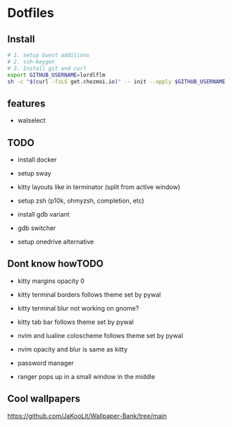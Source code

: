 # Dotfiles
## Install 
```bash
# 1. setup Guest additions
# 2. ssh-keygen
# 3. Install git and curl
export GITHUB_USERNAME=lordlflm
sh -c "$(curl -fsLS get.chezmoi.io)" -- init --apply $GITHUB_USERNAME
```

## features
- walselect

## TODO
- install docker

- setup sway

- kitty layouts like in terminator (split from active window)

- setup zsh (p10k, ohmyzsh, completion, etc)
- install gdb variant
- gdb switcher

- setup onedrive alternative

## Dont know howTODO
- kitty margins opacity 0
- kitty terminal borders follows theme set by pywal
- kitty terminal blur not working on gnome?
- kitty tab bar follows theme set by pywal

- nvim and lualine coloscheme follows theme set by pywal
- nvim opacity and blur is same as kitty

- password manager

- ranger pops up in a small window in the middle

## Cool wallpapers
https://github.com/JaKooLit/Wallpaper-Bank/tree/main
